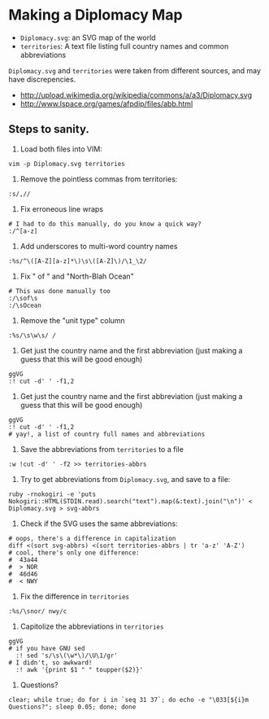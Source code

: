 # Making a Diplomacy Map

- `Diplomacy.svg`: an SVG map of the world
- `territories`: A text file listing full country names and common abbreviations

`Diplomacy.svg` and `territories` were taken from different sources, and may have discrepencies.
 - http://upload.wikimedia.org/wikipedia/commons/a/a3/Diplomacy.svg
 - http://www.lspace.org/games/afpdip/files/abb.html

## Steps to sanity.
1. Load both files into VIM:

  ```
  vim -p Diplomacy.svg territories
  ```
1. Remove the pointless commas from territories:

  ```
  :s/,//
  ```
1. Fix erroneous line wraps

  ```
  # I had to do this manually, do you know a quick way?
  :/^[a-z]
  ```
1. Add underscores to multi-word country names

  ```
  :%s/^\([A-Z][a-z]*\)\s\([A-Z]\)/\1_\2/
  ```
1. Fix " of " and "North-Blah Ocean"

  ```
  # This was done manually too
  :/\sof\s
  :/\sOcean
  ```
1. Remove the "unit type" column

  ```
  :%s/\s\w\s/ /
  ```
1. Get just the country name and the first abbreviation (just making a guess that this will be good enough)

  ```
  ggVG
  :! cut -d' ' -f1,2
  ```
1. Get just the country name and the first abbreviation (just making a guess that this will be good enough)

  ```
  ggVG
  :! cut -d' ' -f1,2
  # yay!, a list of country full names and abbreviations
  ```
1. Save the abbreviations from `territories` to a file

  ```
  :w !cut -d' ' -f2 >> territories-abbrs
  ```
1. Try to get abbreviations from `Diplomacy.svg`, and save to a file:

  ```
  ruby -rnokogiri -e 'puts Nokogiri::HTML(STDIN.read).search("text").map(&:text).join("\n")' < Diplomacy.svg > svg-abbrs
  ```
1. Check if the SVG uses the same abbreviations:

  ```
  # oops, there's a difference in capitalization
  diff <(sort svg-abbrs) <(sort territories-abbrs | tr 'a-z' 'A-Z')
  # cool, there's only one difference:
  #  43a44
  #  > NOR
  #  46d46
  #  < NWY
  ```
1. Fix the difference in `territories`

  ```
  :%s/\snor/ nwy/c
  ```
1. Capitolize the abbreviations in `territories`

  ```
  ggVG
  # if you have GNU sed
    :! sed 's/\s\(\w*\)/\U\1/gr'
  # I didn't, so awkward!
    :! awk '{print $1 " " toupper($2)}'
  ```

1. Questions?

  ```
  clear; while true; do for i in `seq 31 37`; do echo -e "\033[${i}m Questions?"; sleep 0.05; done; done
  ```
